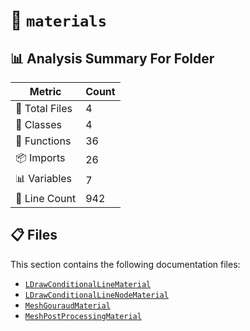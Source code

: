 # 📁 `materials`

## 📊 Analysis Summary For Folder

| Metric | Count |
|--------|-------|
| 📁 Total Files | 4 |
| 🧱 Classes | 4 |
| 🔧 Functions | 36 |
| 📦 Imports | 26 |
| 📊 Variables | 7 |
| 🔢 Line Count | 942 |


## 📋 Files

This section contains the following documentation files:

- [`LDrawConditionalLineMaterial`](./LDrawConditionalLineMaterial.md)
- [`LDrawConditionalLineNodeMaterial`](./LDrawConditionalLineNodeMaterial.md)
- [`MeshGouraudMaterial`](./MeshGouraudMaterial.md)
- [`MeshPostProcessingMaterial`](./MeshPostProcessingMaterial.md)